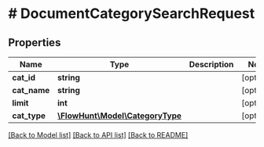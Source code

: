 # # DocumentCategorySearchRequest

## Properties

Name | Type | Description | Notes
------------ | ------------- | ------------- | -------------
**cat_id** | **string** |  | [optional]
**cat_name** | **string** |  | [optional]
**limit** | **int** |  | [optional]
**cat_type** | [**\FlowHunt\Model\CategoryType**](CategoryType.md) |  | [optional]

[[Back to Model list]](../../README.md#models) [[Back to API list]](../../README.md#endpoints) [[Back to README]](../../README.md)
